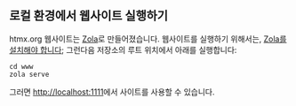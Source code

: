 ## 로컬 환경에서 웹사이트 실행하기

htmx.org 웹사이트는 [Zola](https://www.getzola.org/)로 만들어졌습니다.
웹사이트를 실행하기 위해서는, [Zola를 설치해야 합니다](https://www.getzola.org/documentation/getting-started/installation/); 그런다음 저장소의 루트 위치에서 아래를 실행합니다:

```
cd www
zola serve
```

그러면 <http://localhost:1111>에서 사이트를 사용할 수 있습니다.
